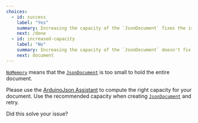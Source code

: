 ```yaml
---
choices:
  - id: success
    label: "Yes"
    summary: Increasing the capacity of the `JsonDocument` fixes the issue
    next: /done
  - id: increased-capacity
    label: "No"
    summary: Increasing the capacity of the `JsonDocument` doesn't fix the issue
    next: document
--- 
```


[`NoMemory`](/v6/api/misc/deserializationerror/#nomemory) means that the [`JsonDocument`](/v6/api/jsondocument/) is too small to hold the entire document.

Please use the [ArduinoJson Assistant](/v6/assistant/) to compute the right capacity for your document.
Use the recommended capacity when creating [`JsonDocument`](/v6/api/jsondocument/) and retry.

Did this solve your issue?